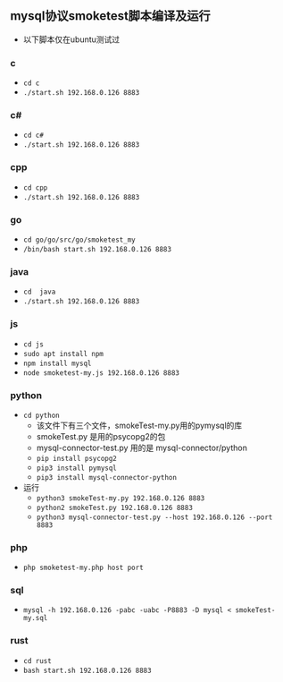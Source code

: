 ## mysql协议smoketest脚本编译及运行
* 以下脚本仅在ubuntu测试过
### c
* `cd c`
* `./start.sh 192.168.0.126 8883`

### c#
* `cd c#`
* `./start.sh 192.168.0.126 8883`

### cpp
* `cd cpp`
* `./start.sh 192.168.0.126 8883`

### go
* `cd go/go/src/go/smoketest_my`
* `/bin/bash start.sh 192.168.0.126 8883`

### java
* `cd  java`
* `./start.sh 192.168.0.126 8883`

### js
* `cd js`
* `sudo apt install npm`
* `npm install mysql`
* `node smoketest-my.js 192.168.0.126 8883`

### python
* `cd python`
  * 该文件下有三个文件，smokeTest-my.py用的pymysql的库
  * smokeTest.py 是用的psycopg2的包
  * mysql-connector-test.py 用的是 mysql-connector/python
  * `pip install psycopg2`
  * `pip3 install pymysql`
  * `pip3 install mysql-connector-python`
* 运行
  * `python3 smokeTest-my.py 192.168.0.126 8883`
  * `python2 smokeTest.py 192.168.0.126 8883`
  * `python3 mysql-connector-test.py --host 192.168.0.126 --port 8883`

### php
* `php smoketest-my.php host port`

### sql
* `mysql -h 192.168.0.126 -pabc -uabc -P8883 -D mysql < smokeTest-my.sql`

### rust
* `cd rust`
* `bash start.sh 192.168.0.126 8883`
